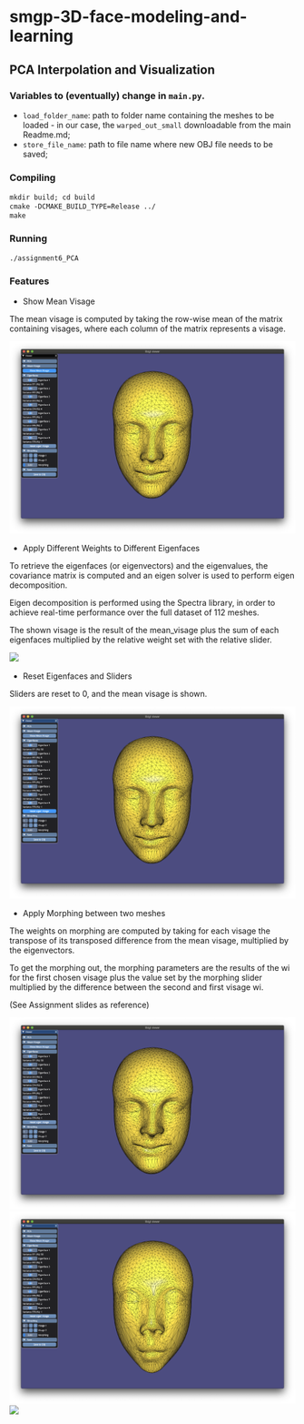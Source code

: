 # smgp-3D-face-modeling-and-learning

## PCA Interpolation and Visualization

### Variables to (eventually) change in `main.py`.
- `load_folder_name`: path to folder name containing the meshes to be loaded - in our case, the `warped_out_small` downloadable from the main Readme.md;
- `store_file_name`: path to file name where new OBJ file needs to be saved;

### Compiling

```
mkdir build; cd build
cmake -DCMAKE_BUILD_TYPE=Release ../
make
```

### Running
```
./assignment6_PCA
```

### Features

* Show Mean Visage

The mean visage is computed by taking the row-wise mean of the matrix containing visages, where each column of the matrix represents a visage.

![](images/show_mean.png)

* Apply Different Weights to Different Eigenfaces

To retrieve the eigenfaces (or eigenvectors) and the eigenvalues, the covariance matrix is computed and an eigen solver is used to perform eigen decomposition.

Eigen decomposition is performed using the Spectra library, in order to achieve real-time performance over the full dataset of 112 meshes.

The shown visage is the result of the mean_visage plus the sum of each eigenfaces multiplied by the relative weight set with the relative slider.

![](images/eigen_sliders.gif)

* Reset Eigenfaces and Sliders

Sliders are reset to 0, and the mean visage is shown.

![](images/reset_eigen.png)

* Apply Morphing between two meshes

The weights on morphing are computed by taking for each visage the transpose of its  transposed difference from the mean visage, multiplied by the eigenvectors.

To get the morphing out, the morphing parameters are the results of the wi for the first chosen visage plus the value set by the morphing slider multiplied by the difference between the second and first visage wi.

(See Assignment slides as reference)

![First visage to morph](images/visage_1.png)
![Second visage to morph](images/visage_2.png)
![](images/morphing.gif)
